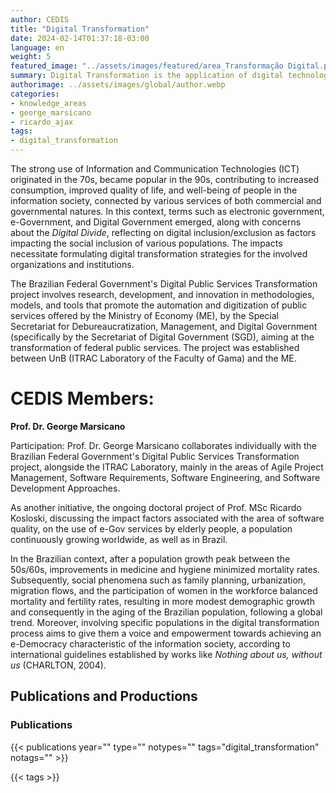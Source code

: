 ```yaml
---
author: CEDIS
title: "Digital Transformation"
date: 2024-02-14T01:37:18-03:00
language: en
weight: 5
featured_image: "../assets/images/featured/area_Transformação Digital.png"
summary: Digital Transformation is the application of digital technologies to change business models and create new value opportunities. It involves reimagining operations and customer experiences, promoting innovation and efficiency.
authorimage: ../assets/images/global/author.webp
categories:
- knowledge_areas
- george_marsicano
- ricardo_ajax
tags: 
- digital_transformation
---
```

The strong use of Information and Communication Technologies (ICT) originated in the 70s, became popular in the 90s, contributing to increased consumption, improved quality of life, and well-being of people in the information society, connected by various services of both commercial and governmental natures. In this context, terms such as electronic government, e-Government, and Digital Government emerged, along with concerns about the _Digital Divide_, reflecting on digital inclusion/exclusion as factors impacting the social inclusion of various populations. The impacts necessitate formulating digital transformation strategies for the involved organizations and institutions.

The Brazilian Federal Government's Digital Public Services Transformation project involves research, development, and innovation in methodologies, models, and tools that promote the automation and digitization of public services offered by the Ministry of Economy (ME), by the Special Secretariat for Debureaucratization, Management, and Digital Government (specifically by the Secretariat of Digital Government (SGD), aiming at the transformation of federal public services. The project was established between UnB (ITRAC Laboratory of the Faculty of Gama) and the ME.

# CEDIS Members:

**Prof. Dr. George Marsicano**

Participation: Prof. Dr. George Marsicano collaborates individually with the Brazilian Federal Government's Digital Public Services Transformation project, alongside the ITRAC Laboratory, mainly in the areas of Agile Project Management, Software Requirements, Software Engineering, and Software Development Approaches.

As another initiative, the ongoing doctoral project of Prof. MSc Ricardo Kosloski, discussing the impact factors associated with the area of software quality, on the use of e-Gov services by elderly people, a population continuously growing worldwide, as well as in Brazil.

In the Brazilian context, after a population growth peak between the 50s/60s, improvements in medicine and hygiene minimized mortality rates. Subsequently, social phenomena such as family planning, urbanization, migration flows, and the participation of women in the workforce balanced mortality and fertility rates, resulting in more modest demographic growth and consequently in the aging of the Brazilian population, following a global trend. Moreover, involving specific populations in the digital transformation process aims to give them a voice and empowerment towards achieving an e-Democracy characteristic of the information society, according to international guidelines established by works like _Nothing about us, without us_ (CHARLTON, 2004).

## Publications and Productions
### Publications

{{< publications year="" type="" notypes="" tags="digital_transformation" notags="" >}}

{{< tags >}}